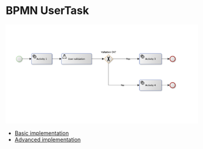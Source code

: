 # BPMN UserTask

![UserTask.png](../../../../../../../docs/usertask.png)


- [Basic implementation](./basicimplementation)
- [Advanced implementation](./advancedimplementation)